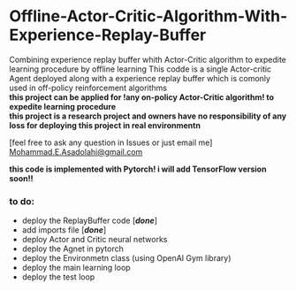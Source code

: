 # Offline-Actor-Critic-Algorithm-With-Experience-Replay-Buffer
Combining experience replay buffer whith Actor-Critic algorithm to expedite learning procedure by offline learning
This codde is a single Actor-critic Agent deployed along with a experience replay buffer which is comonly used in off-policy reinforcement algorithms  
**this project can be applied for !any on-policy Actor-Critic algorithm! to expedite learning procedure**   
**this project is a research project and owners have no responsibility of any loss for deploying this project in real environmentn**   

[feel free to ask any question in Issues or just email me]  
Mohammad.E.Asadolahi@gmail.com
  
  
**this code is implemented with Pytorch! i will add TensorFlow version soon!!**
### to do:  
* deploy the ReplayBuffer code   [***done***]
* add imports file   [***done***]
* deploy Actor and Critic neural networks
* deploy the Agnet in pytorch 
* deploy the Environmetn class (using OpenAI Gym library) 
* deploy the main learning loop
* deploy the test loop
